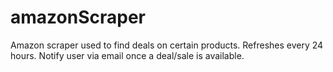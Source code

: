 # amazonScraper
Amazon scraper used to find deals on certain products. Refreshes every 24 hours. Notify user via email once a deal/sale is available.

